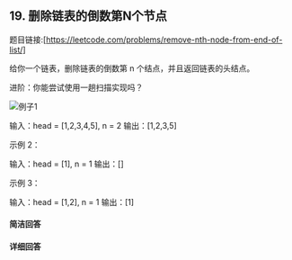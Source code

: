 ## 19. 删除链表的倒数第N个节点

题目链接:[https://leetcode.com/problems/remove-nth-node-from-end-of-list/]

给你一个链表，删除链表的倒数第 n 个结点，并且返回链表的头结点。

进阶：你能尝试使用一趟扫描实现吗？

![例子1](https://assets.leetcode.com/uploads/2020/10/03/remove_ex1.jpg)

输入：head = [1,2,3,4,5], n = 2 输出：[1,2,3,5]

示例 2：

输入：head = [1], n = 1 输出：[]

示例 3：

输入：head = [1,2], n = 1 输出：[1]

#### 简洁回答


#### 详细回答

```python

```
